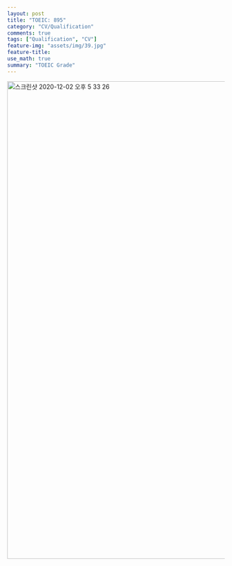 ```yaml
---
layout: post
title: "TOEIC: 895"
category: "CV/Qualification"
comments: true
tags: ["Qualification", "CV"]
feature-img: "assets/img/39.jpg"
feature-title:
use_math: true
summary: "TOEIC Grade"
---
```



<img width="1103" alt="스크린샷 2020-12-02 오후 5 33 26" src="https://user-images.githubusercontent.com/37871541/100848465-7ec4e780-34c4-11eb-889a-6890676ffa2e.png">
